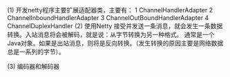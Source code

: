 (1) 开发netty程序主要扩展适配器类，主要有：
1 ChannelHandlerAdapter
2 ChannelInboundHandlerAdapter
3 ChannelOutBoundHandlerAdapter
4 ChannelDuplexHandler
(2) 使用Netty 接受并发送一条消息，就会发生一条数据转换。入站消息将会被解码，就是说：从字节转换为另一种格式。
通常是一个Java对象。如果是出站消息，则将是反向转换。（发生转换的原因主要是网络数据总是一系列的字节）。

(3) 编码器和解码器
